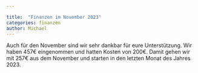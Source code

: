 ```yaml
---

title:  "Finanzen im November 2023"
categories: finanzen
author: Michael
---
```

Auch für den November sind wir sehr dankbar für eure Unterstützung. Wir haben 457€ eingenommen und hatten Kosten von 200€. Damit gehen wir mit 257€ aus dem November und starten in den letzten Monat des Jahres 2023.
